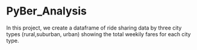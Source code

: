 # PyBer_Analysis

In this project, we create a dataframe of ride sharing data by three city types (rural,suburban, urban) showing the total weekily fares for each city type. 
